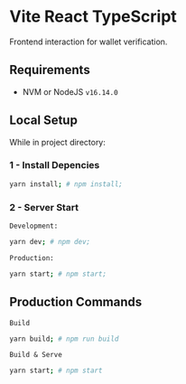 # Vite React TypeScript

Frontend interaction for wallet verification.

## Requirements

- NVM or NodeJS `v16.14.0`

## Local Setup

While in project directory:

### 1 - Install Depencies

```bash
yarn install; # npm install;
```

### 2 - Server Start

`Development:`

```bash
yarn dev; # npm dev;
```

`Production:`

```bash
yarn start; # npm start;
```

## Production Commands

`Build`

```bash
yarn build; # npm run build
```

`Build & Serve`

```bash
yarn start; # npm start
```
